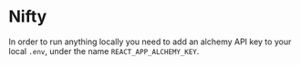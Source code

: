 # Nifty

In order to run anything locally you need to add an alchemy API key to your local `.env`, under the name `REACT_APP_ALCHEMY_KEY`.
